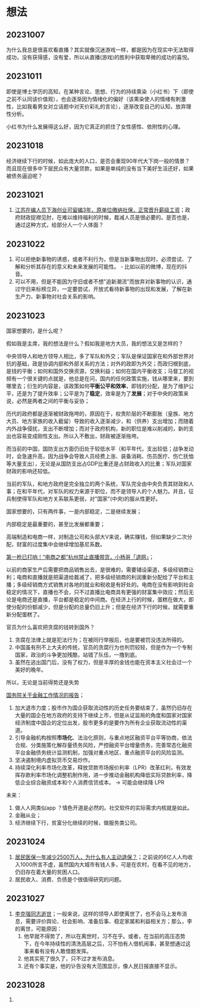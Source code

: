 # 想法

## 20231007

为什么我总是很喜欢看直播？其实就像沉迷游戏一样，都是因为在现实中无法取得成功，没有获得感，没有爱，所以从直播(游戏)的胜利中获取卑微的成功的喜悦。

## 20231011

即使是博士学历的高知，在某种言论、思想、行为的持续熏染（小红书）下（即使之前不认同该价值观），也会逐渐因为情绪化的偏好（该熏染使人的情绪有刺激性，比如我看男女对立话题中对天价彩礼的言论），逐渐改变自己的认知，放弃理性分析。

小红书为什么发展得这么好，因为它真正的抓住了女性感性、依附性的心理。

## 20231018

经济继续下行的时候，如此庞大的人口，是否会重现90年代大下岗一般的情景？而且现在很多中下层民众有大量贷款，如果是单纯的没有当下美好生活还好，如果被债务逼迫呢？

## 20231021

1. [江苏在编人员下海创业可留编3年，原单位缴纳社保，正常晋升薪级工资](https://news.cnr.cn/native/gd/20231021/t20231021_526458983.shtml?liebao)；政府财政捉襟见肘，在难以维持福利的时候，裁减人员是很必要的。是否也是，通过这种方式，给部分人一个人体面？

## 20231022

1. 可以拒绝新事物的诱惑，或者不利行为，但是当新事物出现时，必须尝试、了解和分析其存在的意义和未来发展的可能性。 - 比如以前的微博，现在的抖音。
2. 可以不用，但是不能因为守旧或者不想"追新潮流"而放弃对新事物的认识，通过守旧来标榜立异，一定要尝试，开放式看待新事物的出现和发展，了解在新生产力、新事物对社会关系的影响。

## 20231023

国家想要的，是什么呢？

假如我是主席，我的想法是什么？假如我是地方大员，我的想法又是怎样的？

中央领导人和地方领导人相比，多了军队和外交；军队是保证国家在和外部世界对抗的基础，政是协调内部和外部关系的方法；对外的政即为外交；而政归根到底，是钱的平衡；如何和国外交换资源，交换利益；如何在国内平衡收支；马督工的视频有一个很关键的点就是，他总是在问，国内的任何政策实施，钱从哪里来，要到哪里去；衍生的内容是，该政策如何**平衡公平和效率**，即钱的分配，是为了维护公平，还是为了提升效率；公平是为了**稳定**，效率是为了**发展**；对于中央的政策来说，必然是两者之间的平衡与妥协；

历代的政府都是逐渐被财政拖垮的，原因在于，权贵阶层的不断膨胀（皇族、地方大员、地方家族的收入截留）导致的收入逐渐减少，和（供养）支出增加；而随着内外战争侵扰，支出不断增加；而对于政府机构，新的职位是难以削减的，新的支出也容易变成刚性支出。所以入不敷出，财政被逐渐拖垮。

而当前的中国，国防支出方面仍旧处于较低水平（和平年代，支出较低；战争发动时，会急速升高，因为战争会导致人员经费上涨、装备消耗、伤员医疗、伤亡抚恤等大量支出），无论是从国防支出占GDP比重还是占财政收入的比重；军队对国家财政的影响还较低。

当前的军队，和地方政府是完全独立的两个系统，军队完全由中央负责其财政和人事；在和平年代，对军队的权力来源于职位，而不是领导人的个人魅力。并且，征兵制使得军队和地方关系联系更弱，对"国家"(中央)的服从性更好。

国家想要的，只有两件事，一是内部稳定，二是继续发展；

内部稳定是最重要的，甚至比发展都重要；

高端制造和电商一样，对制造公司和头部大V来说，确实赚钱，但如果缺少二次分配，财富的过度集中会继续增加基尼系数。

[第一枪已打响！“电商之都”杭州禁止直播带货，小杨哥「退网」](https://www.163.com/dy/article/IHRGIR4805486XZP.html)；

以前的商家生产后需要把商品销售出去，是很难的，需要铺设渠道，多级经销商让利；电商和直播就是把渠道给裁减了，把多级经销商的利润重新分配给了平台和主播；多级经销商方式销售对各地的就业和税收是有好处的。电商在没有影响到社会稳定的情况下，直播也不会，只不过直播比电商具有更强的财富集中效应；然后无论是电商还是直播，平台都是稳定的中间商。在经济上行的时候，蛋糕在做大，即使分配的份额减少，但是分配的总量仍旧上升；但是在经济下行的时候，就需要重新分配蛋糕了。

官员为什么喜欢把贪腐的钱转到国外？

1. 贪腐在法律上就是犯法行为；在被同行举报后，也是要被罚没违法所得的。
2. 中国虽有刑不上大夫的传统，官员的贪腐行为也判罚较轻，但是作为一个专制国家，政治的斗争更加残酷，站错了队伍，一撸到底。
3. 虽然在逃出国门后，没有了权力，但是丰厚的金钱也能在资本主义社会过一个美好的晚年。

所以，无论是当前得势还是失势

[国务院关于金融工作情况的报告](https://mp.weixin.qq.com/s?__biz=Mzk0NDAwMDExMA==&mid=2247546044&idx=1&sn=a690a550941ce06d82ebb67ee60ecd96&scene=21#wechat_redirect)；

1. 加大退市力度；股市作为国企获取流动性的历史任务要结束了，虽然仍旧存在大量的国企在地方政府的支持下继续上市，但是从证监局的角度和国家对国家经济制度中国企的定位出发，股市更多的是要作为所有企业获取流动性的渠道。
2. 引导金融机构按照**市场化**、法治化原则，与重点地区融资平台平等协商，依法合规、分类施策化解存量债务风险，严控融资平台增量债务，完善常态化融资平台金融债务统计监测机制，加强对重点地区、重点融资平台的风险监测。
3. 坚决遏制境内虚拟货币交易炒作。
4. 持续深化利率市场化改革，释放贷款市场报价利率（LPR）改革红利，有效发挥存款利率市场化调整机制作用，进一步推动金融机构降低实际贷款利率，降低企业综合融资成本和个人消费信贷成本。 -> 可能会继续降 LPR 


未来：

1. 做人人网类似app ？情色开道是必然的。社交软件的实际需求内核就是如此。
2. 金融从业；
3. 经济继续下行，贫富分化继续的时候，做服务类公司。


## 20231024

1. [居民医保一年减少2500万人，为什么有人主动退保？](https://news.sina.com.cn/c/2023-10-24/doc-imzsemwu0112055.shtml)；之前说的6亿人人均收入1000所言不虚，虽然国内大城市有钱人多，可是在农村，在看不见的地方，仍旧存在着大量的贫困人口。
2. 居民收入、消费、负债是个很值得研究的问题。


## 20231027

1. [李克强同志逝世](https://baijiahao.baidu.com/s?id=1780865624184317827&wfr=spider&for=pc)；一般来说，这样的领导人即使离世了，也不会马上发布消息，需要评价舆论、社会影响、准备后事、稳定家属和利益相关方；那么，李的离世，可能原因：
    1. 他早就不得势了，所以在离世时，习不在乎。或者，在当前的高压态势下，在今年持续性的清洗高层之后，习不怕有人借机闹事，甚至想通过这事来看有没有人敢借题发挥。
    2. 他其实死了很久了，只不过才发布消息。
    3. 还有个事实是，他的讣告没有大范围显示，像人民日报直接不显示。

## 20231028

1. 
